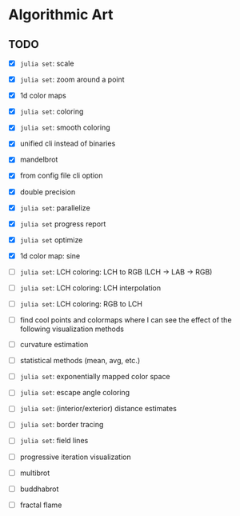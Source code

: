 # Algorithmic Art

## TODO

* [x] `julia set`: scale

* [x] `julia set`: zoom around a point

* [x] 1d color maps

* [x] `julia set`: coloring

* [x] `julia set`: smooth coloring

* [x] unified cli instead of binaries

* [x] mandelbrot

* [x] from config file cli option

* [x] double precision

* [x] `julia set`: parallelize

* [x] `julia set` progress report

* [x] `julia set` optimize

* [x] 1d color map: sine

* [ ] `julia set`: LCH coloring: LCH to RGB (LCH -> LAB -> RGB)

* [ ] `julia set`: LCH coloring: LCH interpolation

* [ ] `julia set`: LCH coloring: RGB to LCH

* [ ] find cool points and colormaps where I can see the effect of
  the following visualization methods

* [ ] curvature estimation

* [ ] statistical methods (mean, avg, etc.)

* [ ] `julia set`: exponentially mapped color space

* [ ] `julia set`: escape angle coloring

* [ ] `julia set`: (interior/exterior) distance estimates

* [ ] `julia set`: border tracing

* [ ] `julia set`: field lines

* [ ] progressive iteration visualization

* [ ] multibrot

* [ ] buddhabrot

* [ ] fractal flame
